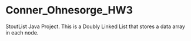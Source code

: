 # Conner_Ohnesorge_HW3
StoutList Java Project. This is a Doubly Linked List that stores a data array in each node. 

